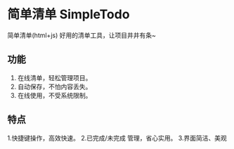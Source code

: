# 简单清单 SimpleTodo
简单清单(html+js) 好用的清单工具，让项目井井有条~

## 功能

1. 在线清单，轻松管理项目。
2. 自动保存，不怕内容丢失。
3. 在线使用，不受系统限制。

## 特点

1.快捷键操作，高效快速。
2.已完成/未完成 管理，省心实用。
3.界面简洁、美观
